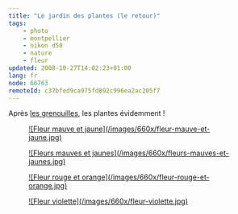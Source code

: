 ```yaml
---
title: "Le jardin des plantes (le retour)"
tags:
    - photo
    - montpellier
    - nikon d50
    - nature
    - fleur
updated: 2008-10-27T14:02:23+01:00
lang: fr
node: 66763
remoteId: c37bfed9ca975fd892c996ea2ac205f7
---
```


Après [les grenouilles](/post/le-jardin-des-plantes-et-des-grenouilles), les plantes évidemment !

<figure class="object-center"><a href="/images/fleur-mauve-et-jaune.jpg">![Fleur mauve et jaune](/images/660x/fleur-mauve-et-jaune.jpg)
</a></figure>

<figure class="object-center"><a href="/images/fleurs-mauves-et-jaunes.jpg">![Fleurs mauves et jaunes](/images/660x/fleurs-mauves-et-jaunes.jpg)
</a></figure>

<figure class="object-center"><a href="/images/fleur-rouge-et-orange.jpg">![Fleur rouge et orange](/images/660x/fleur-rouge-et-orange.jpg)
</a></figure>

<figure class="object-center"><a href="/images/fleur-violette.jpg">![Fleur violette](/images/660x/fleur-violette.jpg)
</a></figure>


